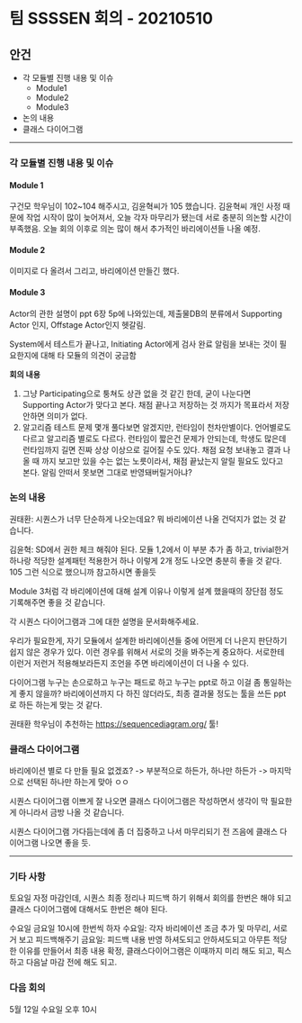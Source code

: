 # 팀 SSSSEN 회의 - 20210510

## 안건 

+ 각 모듈별 진행 내용 및 이슈
  + Module1
  + Module2
  + Module3
+ 논의 내용
+ 클래스 다이어그램

--------

### 각 모듈별 진행 내용 및 이슈

#### Module 1 

구건모 학우님이 102~104 해주시고, 김윤혁씨가 105 했습니다.
김윤혁씨 개인 사정 때문에 작업 시작이 많이 늦어져서, 오늘 각자 마무리가 됐는데
서로 충분히 의논할 시간이 부족했음. 오늘 회의 이후로 의논 많이 해서 추가적인 바리에이션들 나올 예정.

#### Module 2

이미지로 다 올려서 그리고, 바리에이션 만들긴 했다.

#### Module 3

Actor의 관한 설명이 ppt 6장 5p에 나와있는데, 제출물DB의 분류에서 Supporting Actor 인지, Offstage Actor인지 헷갈림.

System에서 테스트가 끝나고, Initiating Actor에게 검사 완료 알림을 보내는 것이 필요한지에 대해 타 모듈의 의견이 궁금함

__회의 내용__

1. 그냥 Participating으로 퉁쳐도 상관 없을 것 같긴 한데, 굳이 나눈다면 Supporting Actor가 맞다고 본다. 채점 끝나고 저장하는 것 까지가 목표라서 저장 안하면 의미가 없다.
2. 알고리즘 테스트 문제 몇개 풀다보면 알겠지만, 런타임이 천차만별이다. 언어별로도 다르고 알고리즘 별로도 다르다.
   런타임이 짧은건 문제가 안되는데, 학생도 많은데 런타임까지 길면 진짜 상상 이상으로 길어질 수도 있다.
   채점 요청 보내놓고 결과 나올 때 까지 보고만 있을 수는 없는 노릇이라서, 채점 끝났는지 알릴 필요도 있다고 본다. 알림 안떠서 못보면 그대로 반영돼버릴거아냐?

### 논의 내용

권태환: 시퀀스가 너무 단순하게 나오는데요? 뭐 바리에이션 나올 건덕지가 없는 것 같습니다.

김윤혁: SD에서 권한 체크 해줘야 된다. 모듈 1,2에서 이 부분 추가 좀 하고, trivial한거 하나랑 적당한 설계패턴 적용한거 하나 이렇게 2개 정도 나오면 충분히 좋을 것 같다. 105 그런 식으로 했으니까 참고하시면 좋을듯

Module 3처럼 각 바리에이션에 대해 설계 이유나 이렇게 설계 했을때의 장단점 정도 기록해주면 좋을 것 같습니다.



각 시퀀스 다이어그램과 그에 대한 설명을 문서화해주세요.

우리가 필요한게, 자기 모듈에서 설계한 바리에이션들 중에 어떤게 더 나은지 판단하기 쉽지 않은 경우가 있다.
이런 경우를 위해서 서로의 것을 봐주는게 중요하다.
서로한테 이런거 저런거 적용해보라든지 조언을 주면 바리에이션이 더 나올 수 있다.

다이어그램 누구는 손으로하고 누구는 패드로 하고 누구는 ppt로 하고 이걸 좀 통일하는게 좋지 않을까?
바리에이션까지 다 하진 않더라도, 최종 결과물 정도는 툴을 쓰든 ppt로 하든 하는게 맞는 것 같다.

권태환 학우님이 추천하는 https://sequencediagram.org/ 툴!

### 클래스 다이어그램

바리에이션 별로 다 만들 필요 없겠죠?
-> 부분적으로 하든가, 하나만 하든가
-> 마지막으로 선택된 하나만 하는게 맞아 ㅇㅇ

시퀀스 다이어그램 이쁘게 잘 나오면 클래스 다이어그램은 작성하면서 생각이 막 필요한게 아니라서 금방 나올 것 같습니다.

시퀀스 다이어그램 가다듬는데에 좀 더 집중하고 나서 마무리되기 전 즈음에 클래스 다이어그램 나오면 좋을 듯.



-------

### 기타 사항
토요일 자정 마감인데, 
시퀀스 최종 정리나 피드백 하기 위해서 회의를 한번은 해야 되고
클래스 다이어그램에 대해서도 한번은 해야 된다.

수요일 금요일 10시에 한번씩 하자
수요일: 각자 바리에이션 조금 추가 및 마무리, 서로거 보고 피드백해주기
금요일: 피드백 내용 반영 하셔도되고 안하셔도되고 아무튼 적당한 이유를 만들어서 최종 내용 확정, 
             클래스다이어그램은 이때까지 미리 해도 되고, 픽스하고 다음날 마감 전에 해도 되고. 



### 다음 회의

5월 12일 수요일 오후 10시